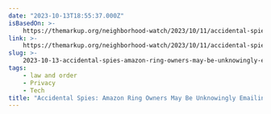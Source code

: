```yaml
---
date: "2023-10-13T18:55:37.000Z"
isBasedOn: >-
    https://themarkup.org/neighborhood-watch/2023/10/11/accidental-spies-amazon-ring-owners-may-be-unknowingly-emailing-police
link: >-
    https://themarkup.org/neighborhood-watch/2023/10/11/accidental-spies-amazon-ring-owners-may-be-unknowingly-emailing-police
slug: >-
    2023-10-13-accidental-spies-amazon-ring-owners-may-be-unknowingly-emailing-police-t
tags:
    - law and order
    - Privacy
    - Tech
title: "Accidental Spies: Amazon Ring Owners May Be Unknowingly Emailing Police – T"
---
```

